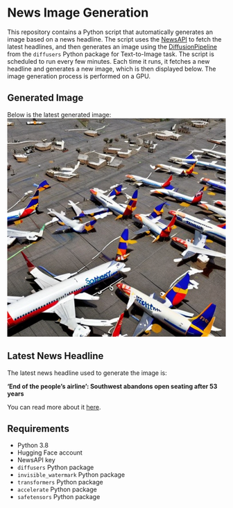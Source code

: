 # News Image Generation
This repository contains a Python script that automatically generates an image based on a news headline. The script uses the [NewsAPI](https://newsapi.org/) to fetch the latest headlines, and then generates an image using the [DiffusionPipeline](https://github.com/huggingface/diffusers) from the `diffusers` Python package for Text-to-Image task.
The script is scheduled to run every few minutes. Each time it runs, it fetches a new headline and generates a new image, which is then displayed below. The image generation process is performed on a GPU.

## Generated Image
Below is the latest generated image:
![Generated Image](image.png)

## Latest News Headline
The latest news headline used to generate the image is:

**‘End of the people’s airline’: Southwest abandons open seating after 53 years**

You can read more about it [here](https://news.google.com/rss/articles/CBMijgFBVV95cUxPYzNTOGx1MGN6ZzFJQmVkNVFwN25VdTFwZnRaa0FoZ3c2empVYnk0cXJoY2FfZ2VPbV9ySWl3NS1tbE45QnU0NTBrOVhSOVN6QkxlMTI2N0tCVVN0blU3bmRNNHBnVlhHRE14S3FRWlB5WXZxUlQxMXZtcmpWQTk3Ny1zUldSUnlybWdYM3pn?oc=5).

## Requirements
- Python 3.8
- Hugging Face account
- NewsAPI key
- `diffusers` Python package
- `invisible_watermark` Python package
- `transformers` Python package
- `accelerate` Python package
- `safetensors` Python package
